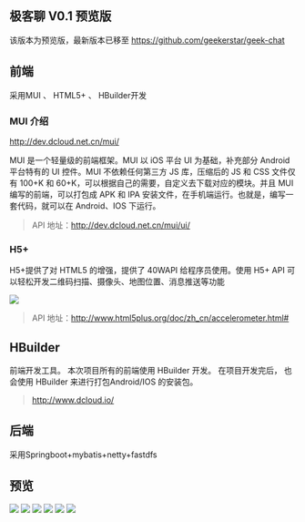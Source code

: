 ## 极客聊 V0.1 预览版
该版本为预览版，最新版本已移至 https://github.com/geekerstar/geek-chat

## 前端
采用MUI 、 HTML5+ 、 HBuilder开发

### MUI 介绍

http://dev.dcloud.net.cn/mui/

MUI 是一个轻量级的前端框架。MUI 以 iOS 平台 UI 为基础，补充部分 Android 平台特有的 UI 控件。MUI 不依赖任何第三方 JS 库，压缩后的 JS 和 CSS 文件仅有 100+K 和 60+K，可以根据自己的需要，自定义去下载对应的模块。并且 MUI 编写的前端，可以打包成 APK 和 IPA 安装文件，在手机端运行。也就是，编写一套代码，就可以在 Android、IOS 下运行。

> API 地址：http://dev.dcloud.net.cn/mui/ui/

### H5+

H5+提供了对 HTML5 的增强，提供了 40WAPI 给程序员使用。使用 H5+ API 可以轻松开发二维码扫描、摄像头、地图位置、消息推送等功能

![](https://github.com/geekerstar/geek-chat-server/blob/master/img/7.jpg)

> API 地址：http://www.html5plus.org/doc/zh_cn/accelerometer.html#

## HBuilder
   
前端开发工具。 本次项目所有的前端使用 HBuilder 开发。 在项目开发完后， 也会使用 HBuilder 来进行打包Android/IOS 的安装包。

> http://www.dcloud.io/

## 后端
采用Springboot+mybatis+netty+fastdfs

## 预览
![](https://github.com/geekerstar/geek-chat-server/blob/master/img/1.jpg)
![](https://github.com/geekerstar/geek-chat-server/blob/master/img/2.jpg)
![](https://github.com/geekerstar/geek-chat-server/blob/master/img/3.jpg)
![](https://github.com/geekerstar/geek-chat-server/blob/master/img/4.jpg)
![](https://github.com/geekerstar/geek-chat-server/blob/master/img/5.jpg)
![](https://github.com/geekerstar/geek-chat-server/blob/master/img/6.jpg)







